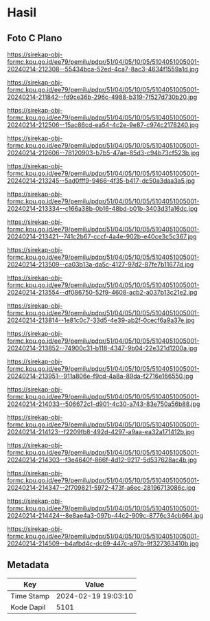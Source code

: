# Hasil

## Foto C Plano

https://sirekap-obj-formc.kpu.go.id/ee79/pemilu/pdpr/51/04/05/10/05/5104051005001-20240214-212308--55434bca-52ed-4ca7-8ac3-4634f1559a1d.jpg

https://sirekap-obj-formc.kpu.go.id/ee79/pemilu/pdpr/51/04/05/10/05/5104051005001-20240214-211842--fd9ce36b-296c-4988-b319-7f527d730b20.jpg

https://sirekap-obj-formc.kpu.go.id/ee79/pemilu/pdpr/51/04/05/10/05/5104051005001-20240214-212506--15ac86cd-ea54-4c2e-9e87-c974c2178240.jpg

https://sirekap-obj-formc.kpu.go.id/ee79/pemilu/pdpr/51/04/05/10/05/5104051005001-20240214-212606--78120903-b7b5-47ae-85d3-c94b73cf523b.jpg

https://sirekap-obj-formc.kpu.go.id/ee79/pemilu/pdpr/51/04/05/10/05/5104051005001-20240214-213245--5ad0fff9-9466-4f35-b417-dc50a3daa3a5.jpg

https://sirekap-obj-formc.kpu.go.id/ee79/pemilu/pdpr/51/04/05/10/05/5104051005001-20240214-213334--c166a38b-0b16-48bd-b01b-3403d31a16dc.jpg

https://sirekap-obj-formc.kpu.go.id/ee79/pemilu/pdpr/51/04/05/10/05/5104051005001-20240214-213421--741c2b67-cccf-4a4e-902b-e40ce3c5c367.jpg

https://sirekap-obj-formc.kpu.go.id/ee79/pemilu/pdpr/51/04/05/10/05/5104051005001-20240214-213509--ca03b13a-da5c-4127-97d2-87fe7b11677d.jpg

https://sirekap-obj-formc.kpu.go.id/ee79/pemilu/pdpr/51/04/05/10/05/5104051005001-20240214-213554--df086750-52f9-4608-acb2-a037b13c21e2.jpg

https://sirekap-obj-formc.kpu.go.id/ee79/pemilu/pdpr/51/04/05/10/05/5104051005001-20240214-213814--1e81c0c7-33d5-4e39-ab2f-0cecf6a9a37e.jpg

https://sirekap-obj-formc.kpu.go.id/ee79/pemilu/pdpr/51/04/05/10/05/5104051005001-20240214-213852--74900c31-b118-4347-9b04-22e321d1200a.jpg

https://sirekap-obj-formc.kpu.go.id/ee79/pemilu/pdpr/51/04/05/10/05/5104051005001-20240214-213951--911a806e-f9cd-4a8a-89da-f2716e166550.jpg

https://sirekap-obj-formc.kpu.go.id/ee79/pemilu/pdpr/51/04/05/10/05/5104051005001-20240214-214033--506672c1-d901-4c30-a743-83e750a56b88.jpg

https://sirekap-obj-formc.kpu.go.id/ee79/pemilu/pdpr/51/04/05/10/05/5104051005001-20240214-214123--f2209fb8-492d-4297-a9aa-ea32a171412b.jpg

https://sirekap-obj-formc.kpu.go.id/ee79/pemilu/pdpr/51/04/05/10/05/5104051005001-20240214-214303--f3e4640f-866f-4d12-9217-5d537628ac4b.jpg

https://sirekap-obj-formc.kpu.go.id/ee79/pemilu/pdpr/51/04/05/10/05/5104051005001-20240214-214347--2f709821-5972-473f-a6ec-28196713086c.jpg

https://sirekap-obj-formc.kpu.go.id/ee79/pemilu/pdpr/51/04/05/10/05/5104051005001-20240214-214424--8e8ae4a3-097b-44c2-909c-8776c34cb664.jpg

https://sirekap-obj-formc.kpu.go.id/ee79/pemilu/pdpr/51/04/05/10/05/5104051005001-20240214-214509--b4afbd4c-dc69-447c-a97b-9f327363410b.jpg


## Metadata

| Key        | Value               |
| ---------- | ------------------- |
| Time Stamp | 2024-02-19 19:03:10 |
| Kode Dapil | 5101                |



